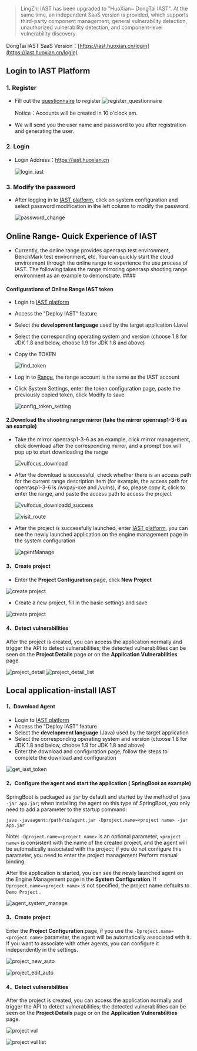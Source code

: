 > LingZhi IAST has been upgraded to "HuoXian~ DongTai IAST". At the same time, an independent SaaS version is provided, which supports third-party component management, general vulnerability detection, unauthorized vulnerability detection, and component-level vulnerability discovery.

DongTai IAST SaaS Version：[https://iast.huoxian.cn/login](https://iast.huoxian.cn/login) 

## Login to IAST  Platform

### 1. Register

- Fill out the [questionnaire](https://jinshuju.net/f/I9PNmf) to register
  ![register_questionnaire](../../doc/assets/tutorial/register_questionnaire.png)
  
  Notice：Accounts will be created in 10 o'clock am.

- We will send you the user name and password to you after registration and generating the user.

### 2. Login

- Login Address：https://iast.huoxian.cn
  
  ![login_iast](../../doc/assets/tutorial/login_iast.png)


### 3. Modify  the password 

- After logging in to [IAST platform](https://iast.huoxian.cn/login), click on system configuration and select password modification in the left column to modify the password.

  ![password_change](../../doc/assets/tutorial/password_changes.png)

## Online Range- Quick Experience of IAST

- Currently, the online range provides openrasp test environment, BenchMark test environment, etc. You can quickly start the cloud environment through the online range to experience the use process of IAST. The following takes the range mirroring openrasp shooting range environment as an example to demonstrate. ####

#### Configurations of Online Range IAST token

- Login to [IAST platform](https://iast.huoxian.cn/login)
- Access the "Deploy IAST" feature
- Select the **development language** used by the target application  (Java) 
- Select the corresponding operating system and version (choose 1.8 for JDK 1.8 and below, choose 1.9 for JDK 1.8 and above)
- Copy the TOKEN 

  ![find_token](../../doc/assets/tutorial/find_tokenn.png)

- Log in to [Range](https://labs.iast.huoxian.cn), the range account is the same as the IAST account
- Click System Settings, enter the token configuration page, paste the previously copied token, click Modify to save

  ![config_token_setting](../../doc/assets/tutorial/config_token_setting.png)


#### 2.Download the shooting range mirror (take the mirror openrasp1-3-6 as an example)

- Take the mirror openrasp1-3-6 as an example, click mirror management, click download after the corresponding mirror, and a prompt box will pop up to start downloading the range

  ![vulfocus_download](../../doc/assets/tutorial/vulfocus_downloadd.png)

- After the download is successful, check whether there is an access path for the current range description item (for example, the access path for openrasp1-3-6 is /wxpay-xxe and /vulns), if so, please copy it, click to enter the range, and paste the access path to access the project

  ![vulfocus_downloadd_success](../../doc/assets/tutorial/vulfocus_downloadd_success.png)

  ![visit_route](../../doc/assets/tutorial/visit_route.png)

- After the project is successfully launched, enter [IAST platform](https://iast.huoxian.cn/login), you can see the newly launched application on the engine management page in the system configuration
  
  ![agentManage](../../doc/assets/tutorial/agentManage.png)

#### 3、Create project
- Enter the **Project Configuration** page, click **New Project**

![create project](../../doc/assets/tutorial/project_new.png)

- Create a new project, fill in the basic settings and save

![create project](../../doc/assets/tutorial/project_edit.png)

#### 4、Detect vulnerabilities
After the project is created, you can access the application normally and trigger the API to detect vulnerabilities; the detected vulnerabilities can be seen on the **Project Details** page or on the **Application Vulnerabilities** page.

![project_detail](../../doc/assets/tutorial/project_detail.png)
![project_detail_list](../../doc/assets/tutorial/project_detail_list.png)

## Local application-install IAST
#### 1、Download Agent
- Login to [IAST platform](https://iast.huoxian.cn/login)
- Access the "Deploy IAST" feature
- Select the **development language** (Java) used by the target application
- Select the corresponding operating system and version (choose 1.8 for JDK 1.8 and below, choose 1.9 for JDK 1.8 and above)
- Enter the download and configuration page, follow the steps to complete the download and configuration

![get_iast_token](../../doc/assets/tutorial/download_agent.gif)

#### 2、Configure the agent and start the application ( SpringBoot as example)
SpringBoot is packaged as `jar` by default and started by the method of `java -jar app.jar`; when installing the agent on this type of SpringBoot, you only need to add a parameter to the startup command:

```shell
java -javaagent:/path/to/agent.jar -Dproject.name=<project name> -jar app.jar
```
Note: `-Dproject.name=<project name>` is an optional parameter, `<project name>` is consistent with the name of the created project, and the agent will be automatically associated with the project; if you do not configure this parameter, you need to enter the project management Perform manual binding.


After the application is started, you can see the newly launched agent on the Engine Management page in the **System Configuration**. If `-Dproject.name=<project name>` is not specified, the project name defaults to `Demo Project` .

![agent_system_manage](../../doc/assets/tutorial/agent_system_manage.png)

#### 3、Create project

Enter the **Project Configuration** page, if you use the `-Dproject.name=<project name>` parameter, the agent will be automatically associated with it. If you want to associate with other agents, you can configure it independently in the settings.

![project_new_auto](../../doc/assets/tutorial/project_new_auto.png)

![project_edit_auto](../../doc/assets/tutorial/project_edit_auto.png)

#### 4、Detect vulnerabilities
After the project is created, you can access the application normally and trigger the API to detect vulnerabilities; the detected vulnerabilities can be seen on the **Project Details** page or on the **Application Vulnerabilities** page.

![project vul](../../doc/assets/tutorial/project_vul.png)

![project vul list](../../doc/assets/tutorial/project_vul_list.png)